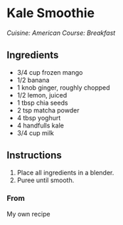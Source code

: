 # Kale Smoothie

_Cuisine:  American_
_Course:  Breakfast_

## Ingredients

- 3/4 cup frozen mango
- 1/2 banana
- 1 knob ginger, roughly chopped
- 1/2 lemon, juiced
- 1 tbsp chia seeds
- 2 tsp matcha powder
- 4 tbsp yoghurt
- 4 handfulls kale
- 3/4 cup milk

## Instructions

1. Place all ingredients in a blender.
1. Puree until smooth.

### From

My own recipe